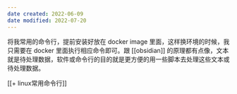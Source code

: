 ```yaml
---
date created: 2022-06-09
date modified: 2022-07-20
---
```


将我常用的命令行，提前安装好放在 docker image 里面，这样换环境的时候，我只需要在 docker 里面执行相应命令即可。跟 [[obsidian]] 的原理都有点像，文本就是待处理数据，软件或命令行的目的就是更方便的用一些脚本去处理这些文本或待处理数据。

[[+ linux常用命令行]]
